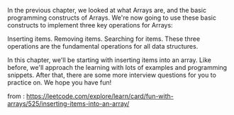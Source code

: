 In the previous chapter, we looked at what Arrays are, and the basic programming constructs of Arrays. We're now going to use these basic constructs to implement three key operations for Arrays:

Inserting items.
Removing items.
Searching for items.
These three operations are the fundamental operations for all data structures.

In this chapter, we'll be starting with inserting items into an array. Like before, we'll approach the learning with lots of examples and programming snippets. After that, there are some more interview questions for you to practice on. We hope you have fun!

from : https://leetcode.com/explore/learn/card/fun-with-arrays/525/inserting-items-into-an-array/
